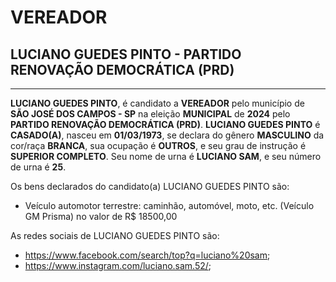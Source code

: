 # VEREADOR
## LUCIANO GUEDES PINTO - PARTIDO RENOVAÇÃO DEMOCRÁTICA (PRD)
---
**LUCIANO GUEDES PINTO**, é candidato a **VEREADOR** pelo município de **SÃO JOSÉ DOS CAMPOS - SP** na eleição **MUNICIPAL** de **2024** pelo **PARTIDO RENOVAÇÃO DEMOCRÁTICA (PRD)**.
**LUCIANO GUEDES PINTO** é **CASADO(A)**, nasceu em **01/03/1973**, se declara do gênero **MASCULINO** da cor/raça **BRANCA**, sua ocupação é **OUTROS**, e seu grau de instrução é **SUPERIOR COMPLETO**.
Seu nome de urna é **LUCIANO SAM**, e seu número de urna é **25**.

Os bens declarados do candidato(a) LUCIANO GUEDES PINTO são: 
- Veículo automotor terrestre: caminhão, automóvel, moto, etc. (Veículo GM  Prisma) no valor de R$ 18500,00

As redes sociais de LUCIANO GUEDES PINTO são:
- https://www.facebook.com/search/top?q=luciano%20sam;
- https://www.instagram.com/luciano.sam.52/;